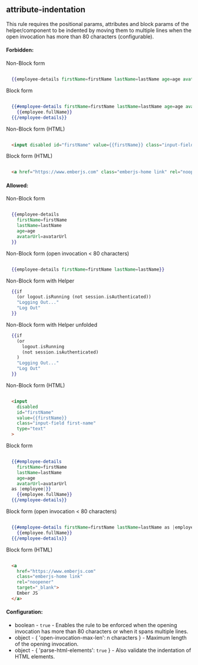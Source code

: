 ## attribute-indentation

This rule requires the positional params, attributes and block params of the helper/component to be indented by moving them to multiple lines when the open invocation has more than 80 characters (configurable).

#### Forbidden:

Non-Block form
``` hbs

  {{employee-details firstName=firstName lastName=lastName age=age avatarUrl=avatarUrl}}
```

Block form
``` hbs

  {{#employee-details firstName=firstName lastName=lastName age=age avatarUrl=avatarUrl as |employee|}}
    {{employee.fullName}}
  {{/employee-details}}
```

Non-Block form (HTML)
``` html

  <input disabled id="firstName" value={{firstName}} class="input-field first-name" type="text">
```

Block form (HTML)
``` html

  <a href="https://www.emberjs.com" class="emberjs-home link" rel="noopener" target="_blank">Ember JS</a>
```

#### Allowed:

Non-Block form
``` hbs

  {{employee-details
    firstName=firstName
    lastName=lastName
    age=age
    avatarUrl=avatarUrl
  }}
```

Non-Block form (open invocation < 80 characters)
``` hbs

  {{employee-details firstName=firstName lastName=lastName}}
```

Non-Block form with Helper
```hbs
  {{if
    (or logout.isRunning (not session.isAuthenticated))
    "Logging Out..."
    "Log Out"
  }}
```

Non-Block form with Helper unfolded
```hbs
  {{if
    (or
      logout.isRunning
      (not session.isAuthenticated)
    )
    "Logging Out..."
    "Log Out"
  }}
```

Non-Block form (HTML)
``` html

  <input
    disabled
    id="firstName"
    value={{firstName}}
    class="input-field first-name"
    type="text"
  >
```

Block form
``` hbs

  {{#employee-details
    firstName=firstName
    lastName=lastName
    age=age
    avatarUrl=avatarUrl
  as |employee|}}
    {{employee.fullName}}
  {{/employee-details}}
```

Block form (open invocation < 80 characters)
``` hbs

  {{#employee-details firstName=firstName lastName=lastName as |employee|}}
    {{employee.fullName}}
  {{/employee-details}}
```

Block form (HTML)
``` html

  <a
    href="https://www.emberjs.com"
    class="emberjs-home link"
    rel="noopener"
    target="_blank">
    Ember JS
  </a>
```

#### Configuration:
  * boolean - `true` - Enables the rule to be enforced when the opening invocation has more than 80 characters or when it spans multiple lines.
  * object - { 'open-invocation-max-len': n characters } - Maximum length of the opening invocation.
  * object - { 'parse-html-elements': `true` } - Also validate the indentation of HTML elements.
